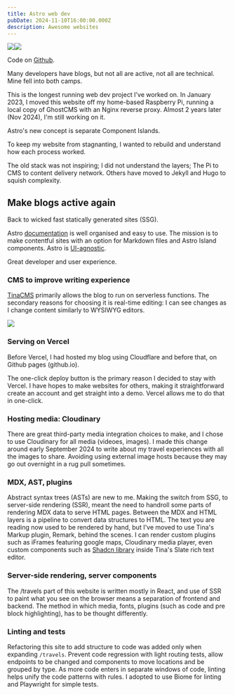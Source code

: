 ```yaml
---
title: Astro web dev
pubDate: 2024-11-10T16:00:00.000Z
description: Awesome websites
---
```


![](https://res.cloudinary.com/dbifqlg1w/image/upload/v1731334711/posts/file_t22nxy.png)![](https://res.cloudinary.com/dbifqlg1w/image/upload/v1731334716/posts/file_eqy1im.png)

Code on [Github](https://github.com/handshou/shelf).

Many developers have blogs, but not all are active, not all are technical. Mine fell into both camps.

This is the longest running web dev project I've worked on. In January 2023, I moved this website off my home-based Raspberry Pi, running a local copy of GhostCMS with an Nginx reverse proxy. Almost 2 years later (Nov 2024), I'm still working on it.

Astro's new concept is separate Component Islands.

To keep my website from stagnanting, I wanted to rebuild and understand how each process worked.

The old stack was not inspiring; I did not understand the layers; The Pi to CMS to content delivery network. Others have moved to Jekyll and Hugo to squish complexity.

## Make blogs active again

Back to wicked fast statically generated sites (SSG).

Astro [documentation](https://docs.astro.build/en/install-and-setup/) is well organised and easy to use. The mission is to make contentful sites with an option for Markdown files and Astro Island components. Astro is [UI-agnostic](https://docs.astro.build/en/concepts/why-astro/).

Great developer and user experience.

### CMS to improve writing experience

[TinaCMS](https://tina.io) primarily allows the blog to run on serverless functions. The secondary reasons for choosing it is real-time editing: I can see changes as I change content similarly to WYSIWYG editors.

![](https://res.cloudinary.com/dbifqlg1w/image/upload/v1731140367/posts/file_lohqik.png)

### Serving on Vercel

Before Vercel, I had hosted my blog using Cloudflare and before that, on Github pages (github.io).

The one-click deploy button is the primary reason I decided to stay with Vercel. I have hopes to make websites for others, making it straightforward create an account and get straight into a demo. Vercel allows me to do that in one-click.

### Hosting media: Cloudinary

There are great third-party media integration choices to make, and I chose to use Cloudinary for all media (videoes, images). I made this change around early September 2024 to write about my travel experiences with all the images to share. Avoiding using external image hosts because they may go out overnight in a rug pull sometimes.

### MDX, AST, plugins

Abstract syntax trees (ASTs) are new to me. Making the switch from SSG, to server-side rendering (SSR), meant the need to handroll some parts of rendering MDX data to serve HTML pages. Between the MDX and HTML layers is a pipeline to convert data structures to HTML. The text you are reading now used to be rendered by hand, but I've moved to use Tina's Markup plugin, Remark, behind the scenes. I can render custom plugins such as iFrames featuring google maps, Cloudinary media player, even custom components such as [Shadcn library](https://ui.shadcn.com) inside Tina's Slate rich text editor.

### Server-side rendering, server components

The /travels part of this website is written mostly in React, and use of SSR to paint what you see on the browser means a separation of frontend and backend. The method in which media, fonts, plugins (such as code and pre block highlighting), has to be thought differently.

### Linting and tests

Refactoring this site to add structure to code was added only when expanding `/travels`. Prevent code regression with light routing tests, allow endpoints to be changed and components to move locations and be grouped by type. As more code enters in separate windows of code, linting helps unify the code patterns with rules. I adopted to use Biome for linting and Playwright for simple tests.
